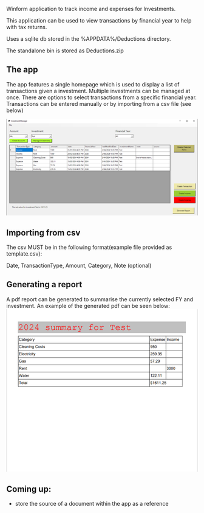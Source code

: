 Winform application to track income and expenses for Investments.

This application can be used to view transactions by financial year to help with tax returns.

Uses a sqlite db stored in the %APPDATA%/Deductions directory.

The standalone bin is stored as Deductions.zip

## The app
The app features a single homepage which is used to display a list of transactions given a investment.
Multiple investments can be managed at once. 
There are options to select transactions from a specific financial year.
Transactions can be entered manually or by importing from a csv file (see below)

![app_screenshot](Deductions/resources/homepage.png)

## Importing from csv

The csv MUST be in the following format(example file provided as template.csv):

Date, TransactionType, Amount, Category, Note (optional)



## Generating a report

A pdf report can be generated to summarise the currently selected FY and investment.
An example of the generated pdf can be seen below:  
![example_pdf](Deductions/resources/examplepdf.png)


## Coming up:
- store the source of a document within the app as a reference
